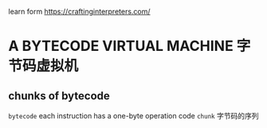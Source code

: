learn form https://craftinginterpreters.com/

# A BYTECODE VIRTUAL MACHINE 字节码虚拟机

## chunks of bytecode 
`bytecode`  each instruction has a one-byte operation code
`chunk` 字节码的序列